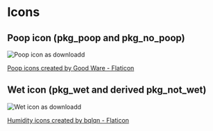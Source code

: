 # Icons

## Poop icon (pkg_poop and pkg_no_poop)

![Poop icon as downloadd](resources/poop.png)

<a href="https://www.flaticon.com/free-icons/poop" title="poop icons">Poop icons created by Good Ware - Flaticon</a>

## Wet icon (pkg_wet and derived pkg_not_wet)

![Wet icon as downloadd](resources/wet.png)

<a href="https://www.flaticon.com/free-icons/humidity" title="humidity icons">Humidity icons created by bqlqn - Flaticon</a>
